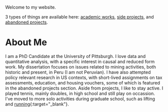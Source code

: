 <head>
<!-- Global site tag (gtag.js) - Google Analytics -->
<script async src="https://www.googletagmanager.com/gtag/js?id=G-Q91MKWFJ5G"></script>
<script>
  window.dataLayer = window.dataLayer || [];
  function gtag(){dataLayer.push(arguments);}
  gtag('js', new Date());

  gtag('config', 'G-Q91MKWFJ5G');
</script>
</head> 

Welcome to my website. 

3 types of things are available here: [academic works](/academic.md), [side projects](/side.md), and [abandoned projects](/graveyard.md).

# About Me
I am a PhD Candidate at the University of Pittsburgh. I love data and quantitative analysis, with a specific interest in causal and reduced form work. My dissertation focuses on issues related to mining activities, both historic and present, in Peru (I am not Peruvian). I have also attempted policy relevant research in US contexts, with short-lived assignments on tax assessments, education, and housing vouchers, some of which is featured in the abandoned projects section. Aside from projects, I like to stay active. I played tennis, mainly doubles, in high school and still play on occassion. I've moved to more solo activities during graduate school, such as lifting and [running](https://www.strava.com/athletes/34312248){:target="_blank"}.
